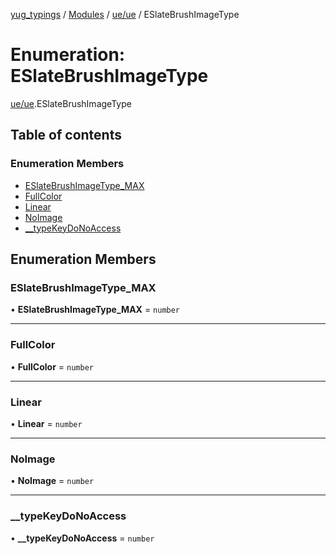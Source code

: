 [yug_typings](../README.md) / [Modules](../modules.md) / [ue/ue](../modules/ue_ue.md) / ESlateBrushImageType

# Enumeration: ESlateBrushImageType

[ue/ue](../modules/ue_ue.md).ESlateBrushImageType

## Table of contents

### Enumeration Members

- [ESlateBrushImageType\_MAX](ue_ue.ESlateBrushImageType.md#eslatebrushimagetype_max)
- [FullColor](ue_ue.ESlateBrushImageType.md#fullcolor)
- [Linear](ue_ue.ESlateBrushImageType.md#linear)
- [NoImage](ue_ue.ESlateBrushImageType.md#noimage)
- [\_\_typeKeyDoNoAccess](ue_ue.ESlateBrushImageType.md#__typekeydonoaccess)

## Enumeration Members

### ESlateBrushImageType\_MAX

• **ESlateBrushImageType\_MAX** = `number`

___

### FullColor

• **FullColor** = `number`

___

### Linear

• **Linear** = `number`

___

### NoImage

• **NoImage** = `number`

___

### \_\_typeKeyDoNoAccess

• **\_\_typeKeyDoNoAccess** = `number`
